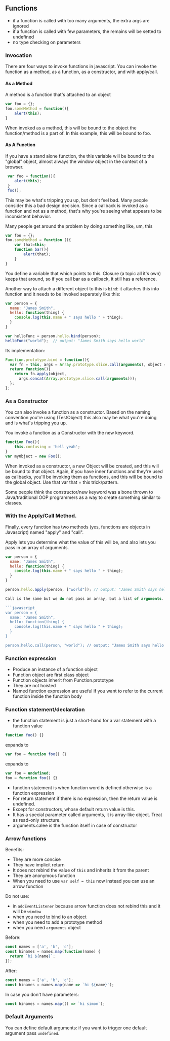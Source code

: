 ## Functions
- if a function is called with too many arguments, the extra args are ignored
- if a function is called with few parameters, the remains will be setted to undefined
- no type checking on parameters

### Invocation
There are four ways to invoke functions in javascript. You can invoke the function as a method, as a function, as a constructor, and with apply/call.

#### As a Method

A method is a function that's attached to an object

```javascript
var foo = {};
foo.someMethod = function(){
    alert(this);
}
```

When invoked as a method, this will be bound to the object the function/method is a part of. In this example, this will be bound to foo.

#### As A Function

If you have a stand alone function, the this variable will be bound to the "global" object, almost always the window object in the context of a browser.

```javascript
 var foo = function(){
    alert(this);
 }
 foo();
```
 
This may be what's tripping you up, but don't feel bad. Many people consider this a bad design decision. Since a callback is invoked as a function and not as a method, that's why you're seeing what appears to be inconsistent behavior.

Many people get around the problem by doing something like, um, this

```javascript
var foo = {};
foo.someMethod = function (){
    var that=this;
    function bar(){
        alert(that);
    }
}
```

You define a variable that which points to this. Closure (a topic all it's own) keeps that around, so if you call bar as a callback, it still has a reference.

Another way to attach a different object to this is `bind`: it attaches this into function and it needs to be invoked separately like this:
```javascript
var person = {
  name: "James Smith",
  hello: function(thing) {
    console.log(this.name + " says hello " + thing);
  }
}

var helloFunc = person.hello.bind(person);
helloFunc("world");  // output: "James Smith says hello world"
```

Its implementation:
```javascript
Function.prototype.bind = function(){ 
  var fn = this, args = Array.prototype.slice.call(arguments), object = args.shift(); 
  return function(){ 
    return fn.apply(object, 
      args.concat(Array.prototype.slice.call(arguments))); 
  }; 
};
```

### As a Constructor

You can also invoke a function as a constructor. Based on the naming convention you're using (TestObject) this also may be what you're doing and is what's tripping you up.

You invoke a function as a Constructor with the new keyword.

```javascript
function Foo(){
    this.confusing = 'hell yeah';
}
var myObject = new Foo();
```

When invoked as a constructor, a new Object will be created, and this will be bound to that object. Again, if you have inner functions and they're used as callbacks, you'll be invoking them as functions, and this will be bound to the global object. Use that var that = this trick/pattern.

Some people think the constructor/new keyword was a bone thrown to Java/traditional OOP programmers as a way to create something similar to classes.

### With the Apply/Call Method.

Finally, every function has two methods (yes, functions are objects in Javascript) named "apply" and "call". 

Apply lets you determine what the value of this will be, and also lets you pass in an array of arguments.

```javascript
var person = {
  name: "James Smith",
  hello: function(thing) {
    console.log(this.name + " says hello " + thing);
  }
}

person.hello.apply(person, ["world"]); // output: "James Smith says hello world"

Call is the same but we do not pass an array, but a list of arguments.

```javascript
var person = {
  name: "James Smith",
  hello: function(thing) {
    console.log(this.name + " says hello " + thing);
  }
}

person.hello.call(person, "world"); // output: "James Smith says hello world"
```

### Function expression
- Produce an instance of a function object
- Function object are first class object
- Function objects inherit from Function.prototype
- They are not hoisted
- Named function expression are useful if you want to refer to the current function inside the function body

### Function statement/declaration
- the function statement is just a short-hand for a var statement with a function value

```javascript
function foo() {}
```

expands to

```javascript
var foo = function foo() {}
```

expands to

```javascript
var foo = undefined;
foo = function foo() {}
```

- function statement is when function word is defined otherwise is a function expression
- For return statement if there is no expression, then the return value is undefined.
- Except for constructors, whose default return value is this.
- It has a special parameter called arguments, it is array-like object. Treat as read-only structure.
- arguments.calee is the function itself in case of constructor

### Arrow functions
Benefits:
- They are more concise
- They have implicit return
- It does not rebind the value of `this` and inherits it from the parent
- They are anonymous function
- When you need to use `var self = this` now instead you can use an arrow function

Do not use:
- in `addEventListener` because arrow function does not rebind this and it will be `window`
- when you need to bind to an object
- when you need to add a prototype method
- when you need `arguments` object

Before:
```javascript
const names = ['a', 'b', 'c'];
const hinames = names.map(function(name) {
  return `hi ${name}`;
});
```

After:
```javascript
const names = ['a', 'b', 'c'];
const hinames = names.map(name => `hi ${name}`);
```

In case you don't have parameters:
```javascript
const hinames = names.map(() => `hi simon`);
```

### Default Arguments
You can define default arguments: if you want to trigger one default argument pass `undefined`.
